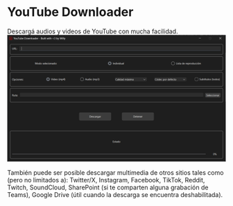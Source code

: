 # YouTube Downloader
Descargá audios y videos de YouTube con mucha facilidad.
![Application UI](./screenshots/app_ui.png)

También puede ser posible descargar multimedia de otros sitios tales como (pero no limitados a): Twitter/X, Instagram, Facebook, TikTok, Reddit, Twitch, SoundCloud, SharePoint (si te comparten alguna grabación de Teams), Google Drive (útil cuando la descarga se encuentra deshabilitada).